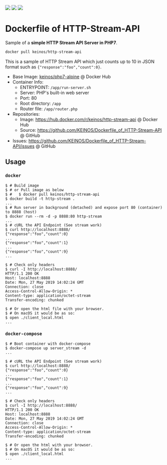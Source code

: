 [![](https://images.microbadger.com/badges/image/keinos/http-stream-api.svg)](https://microbadger.com/images/keinos/http-stream-api "View image ifno on microbadger.com") [![](https://img.shields.io/docker/cloud/automated/keinos/http-stream-api.svg)](https://hub.docker.com/r/keinos/http-stream-api "View on Docker Hub") [![](https://img.shields.io/docker/cloud/build/keinos/http-stream-api.svg)](https://hub.docker.com/r/keinos/http-stream-api/builds "View builds on Docker Hub")

# Dockerfile of HTTP-Stream-API

Sample of a **simple HTTP Stream API Server in PHP7**.

```bash
docker pull keinos/http-stream-api
```

This is a sample of HTTP Stream API which just counts up to 10 in JSON format such as `{"response":"foo","count":0}`.

- Base Image: [keinos/php7-alpine](https://hub.docker.com/r/keinos/alpine/) @ Docker Hub
- Container Info:
  - ENTRYPOINT: `/app/run-server.sh`
  - Server: PHP's built-in web server
  - Port: 80
  - Root directory: `/app`
  - Router file: `/app/router.php`
- Repositories:
  - Image: https://hub.docker.com/r/keinos/http-stream-api @ Docker Hub
  - Source: https://github.com/KEINOS/Dockerfile_of_HTTP-Stream-API @ GitHub
- Issues: https://github.com/KEINOS/Dockerfile_of_HTTP-Stream-API/issues @ GitHub

## Usage

### `docker`

```shellsession
$ # Build image
$ # or Pull image as below
$ #   $ docker pull keinos/http-stream-api
$ docker build -t http-stream .
...
$ # Run server in background (detached) and expose port 80 (container) to 8888 (host)
$ docker run --rm -d -p 8888:80 http-stream
...
$ # cURL the API Endpoint (See stream work)
$ curl http://localhost:8888/
{"response":"foo","count":0}
...
{"response":"foo","count":1}
...
{"response":"foo","count":9}
...

$ # Check only headers
$ curl -I http://localhost:8888/
HTTP/1.1 200 OK
Host: localhost:8888
Date: Mon, 27 May 2019 14:02:24 GMT
Connection: close
Access-Control-Allow-Origin: *
Content-type: application/octet-stream
Transfer-encoding: chunked

$ # Or open the html file with your browser.
$ # On macOS it would be as so:
$ open ./client_local.html
...
```

### `docker-compose`

```shellsession
$ # Boot container with docker-compose
$ docker-compose up server_stream -d
...

$ # cURL the API Endpoint (See stream work)
$ curl http://localhost:8888/
{"response":"foo","count":0}
...
{"response":"foo","count":1}
...
{"response":"foo","count":9}
...

$ # Check only headers
$ curl -I http://localhost:8888/
HTTP/1.1 200 OK
Host: localhost:8888
Date: Mon, 27 May 2019 14:02:24 GMT
Connection: close
Access-Control-Allow-Origin: *
Content-type: application/octet-stream
Transfer-encoding: chunked

$ # Or open the html with your browser.
$ # On macOS it would be as so:
$ open ./client_local.html
...
```